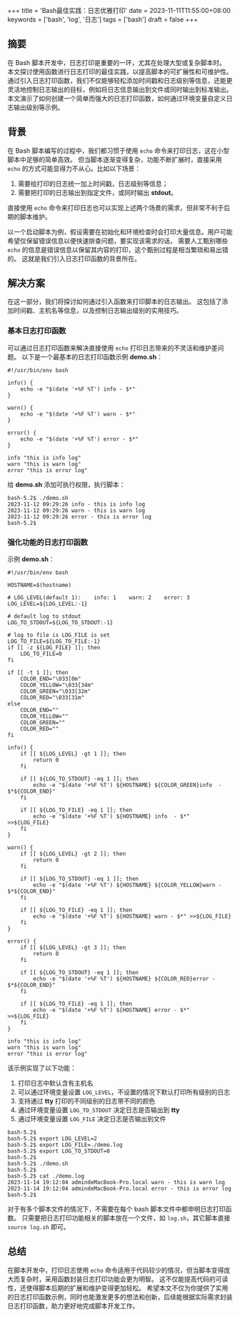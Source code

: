 +++
title = 'Bash最佳实践：日志优雅打印'
date = 2023-11-11T11:55:00+08:00
keywords = ['bash', 'log', '日志']
tags = ['bash']
draft = false
+++

## 摘要

在 Bash 脚本开发中，日志打印是重要的一环，尤其在处理大型或复杂脚本时。
本文探讨使用函数进行日志打印的最佳实践，以提高脚本的可扩展性和可维护性。
通过引入日志打印函数，我们不仅能够轻松添加时间戳和日志级别等信息，还能更灵活地控制日志输出的目标，例如将日志信息输出到文件或同时输出到标准输出。
本文演示了如何创建一个简单而强大的日志打印函数，如何通过环境变量自定义日志输出级别等示例。

## 背景

在 Bash 脚本编写的过程中，我们都习惯于使用 `echo` 命令来打印日志，这在小型脚本中足够的简单高效。
但当脚本逐渐变得复杂，功能不断扩展时，直接采用 `echo` 的方式可能显得力不从心。比如以下场景：

1. 需要给打印的日志统一加上时间戳，日志级别等信息；
2. 需要把打印的日志输出到指定文件，或同时输出 **stdout**。

直接使用 `echo` 命令来打印日志也可以实现上述两个场景的需求，但非常不利于后期的脚本维护。

以一个启动脚本为例，假设需要在初始化和环境检查时会打印大量信息。用户可能希望仅保留错误信息以便快速排查问题，要实现该需求的话，
需要人工甄别哪些 `echo` 的信息是错误信息以保留其内容的打印，这个甄别过程是相当繁琐和易出错的。
这就是我们引入日志打印函数的背景所在。

## 解决方案

在这一部分，我们将探讨如何通过引入函数来打印脚本的日志输出。
这包括了添加时间戳、主机名等信息，以及控制日志输出级别的实用技巧。

### 基本日志打印函数

可以通过日志打印函数来解决直接使用 `echo` 打印日志带来的不灵活和维护差问题。
以下是一个最基本的日志打印函数示例 **demo.sh**：

```shell
#!/usr/bin/env bash

info() {
    echo -e "$(date '+%F %T') info - $*"
}

warn() {
    echo -e "$(date '+%F %T') warn - $*"
}

error() {
    echo -e "$(date '+%F %T') error - $*"
}

info "this is info log"
warn "this is warn log"
error "this is error log"
```

给 **demo.sh** 添加可执行权限，执行脚本：

```text
bash-5.2$ ./demo.sh 
2023-11-12 09:29:26 info - this is info log
2023-11-12 09:29:26 warn - this is warn log
2023-11-12 09:29:26 error - this is error log
bash-5.2$
```

### 强化功能的日志打印函数

示例 **demo.sh**：

```shell
#!/usr/bin/env bash

HOSTNAME=$(hostname)

# LOG_LEVEL(default 1):    info: 1    warn: 2    error: 3
LOG_LEVEL=${LOG_LEVEL:-1}

# default log to stdout
LOG_TO_STDOUT=${LOG_TO_STDOUT:-1}

# log to file is LOG_FILE is set
LOG_TO_FILE=${LOG_TO_FILE:-1}
if [[ -z ${LOG_FILE} ]]; then
    LOG_TO_FILE=0
fi

if [[ -t 1 ]]; then
    COLOR_END="\033[0m"
    COLOR_YELLOW="\033[34m"
    COLOR_GREEN="\033[32m"
    COLOR_RED="\033[31m"
else
    COLOR_END=""
    COLOR_YELLOW=""
    COLOR_GREEN=""
    COLOR_RED=""
fi

info() {
    if [[ ${LOG_LEVEL} -gt 1 ]]; then
        return 0
    fi

    if [[ ${LOG_TO_STDOUT} -eq 1 ]]; then
        echo -e "$(date '+%F %T') ${HOSTNAME} ${COLOR_GREEN}info  - $*${COLOR_END}"
    fi

    if [[ ${LOG_TO_FILE} -eq 1 ]]; then
        echo -e "$(date '+%F %T') ${HOSTNAME} info  - $*" >>${LOG_FILE}
    fi
}

warn() {
    if [[ ${LOG_LEVEL} -gt 2 ]]; then
        return 0
    fi

    if [[ ${LOG_TO_STDOUT} -eq 1 ]]; then
        echo -e "$(date '+%F %T') ${HOSTNAME} ${COLOR_YELLOW}warn - $*${COLOR_END}"
    fi

    if [[ ${LOG_TO_FILE} -eq 1 ]]; then
        echo -e "$(date '+%F %T') ${HOSTNAME} warn - $*" >>${LOG_FILE}
    fi
}

error() {
    if [[ ${LOG_LEVEL} -gt 3 ]]; then
        return 0
    fi

    if [[ ${LOG_TO_STDOUT} -eq 1 ]]; then
        echo -e "$(date '+%F %T') ${HOSTNAME} ${COLOR_RED}error - $*${COLOR_END}"
    fi

    if [[ ${LOG_TO_FILE} -eq 1 ]]; then
        echo -e "$(date '+%F %T') ${HOSTNAME} error - $*" >>${LOG_FILE}
    fi
}

info "this is info log"
warn "this is warn log"
error "this is error log"
```

该示例实现了以下功能：

1. 打印日志中默认含有主机名
2. 可以通过环境变量设置 `LOG_LEVEL`，不设置的情况下默认打印所有级别的日志
3. 支持通过 **tty** 打印的不同级别的日志带不同的颜色
4. 通过环境变量设置 `LOG_TO_STDOUT` 决定日志是否输出到 **tty**
5. 通过环境变量设置 `LOG_FILE` 决定日志是否输出到文件

```text
bash-5.2$ 
bash-5.2$ export LOG_LEVEL=2
bash-5.2$ export LOG_FILE=./demo.log
bash-5.2$ export LOG_TO_STDOUT=0
bash-5.2$ 
bash-5.2$ ./demo.sh 
bash-5.2$ 
bash-5.2$ cat ./demo.log 
2023-11-14 19:12:04 admindeMacBook-Pro.local warn - this is warn log
2023-11-14 19:12:04 admindeMacBook-Pro.local error - this is error log
bash-5.2$
```

对于有多个脚本文件的情况下，不需要在每个 bash 脚本文件中都申明日志打印函数。
只需要把日志打印功能相关的脚本放在一个文件，如 `log.sh`，其它脚本直接 `source log.sh` 即可。

## 总结

在脚本开发中，打印日志使用 `echo` 命令适用于代码较少的情况，但当脚本变得庞大而复杂时，采用函数封装日志打印功能会更为明智。
这不仅能提高代码的可读性，还使得脚本后期的扩展和维护变得更加轻松。
希望本文不仅为你提供了实用的日志打印函数示例，同时也能激发更多的想法和创新，后续能根据实际需求封装日志打印函数，助力更好地完成脚本开发工作。
